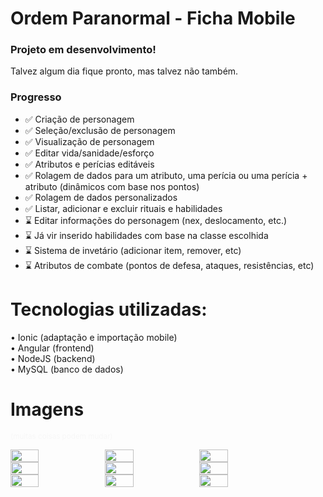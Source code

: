 # Ordem Paranormal - Ficha Mobile

### Projeto em desenvolvimento!
Talvez algum dia fique pronto, mas talvez não também.

### Progresso

- ✅ Criação de personagem 
- ✅ Seleção/exclusão de personagem
- ✅ Visualização de personagem
- ✅ Editar vida/sanidade/esforço
- ✅ Atributos e perícias editáveis
- ✅ Rolagem de dados para um atributo, uma perícia ou uma perícia + atributo (dinâmicos com base nos pontos)
- ✅ Rolagem de dados personalizados
- ✅ Listar, adicionar e excluir rituais e habilidades
- ⌛ Editar informações do personagem (nex, deslocamento, etc.)
- ⌛ Já vir inserido habilidades com base na classe escolhida
- ⌛ Sistema de invetário (adicionar item, remover, etc)
- ⌛ Atributos de combate (pontos de defesa, ataques, resistências, etc)

# Tecnologias utilizadas:
• Ionic (adaptação e importação mobile) <br />
• Angular (frontend) <br />
• NodeJS (backend) <br />
• MySQL (banco de dados)

# Imagens
<small style="color: #f7f7f7">(muitas coisas podem mudar)</small>


<div style="display: flex; flex-direction: row">
    <img src="https://github.com/luczz1/ordemparanormal-mobilesheet/assets/63828861/0f935d22-2357-45c5-bfbf-1cb9e0604eec" style="width: 30%"/>
    <img src="https://github.com/luczz1/ordemparanormal-mobilesheet/assets/63828861/3fec0fa9-b484-44d7-87b1-2d8caf447751" style="width: 30%"/>
    <img src="https://github.com/luczz1/ordemparanormal-mobilesheet/assets/63828861/c3d9d920-42cd-4803-8ad3-6293cbc52475" style="width: 30%"/>
  </div>
  
<div style="display: flex; flex-direction: row">
    <img src="https://github.com/luczz1/ordemparanormal-mobilesheet/assets/63828861/bd402a7d-5a4c-4153-bf44-0118d2250828" style="width: 30%"/>
    <img src="https://github.com/luczz1/ordemparanormal-mobilesheet/assets/63828861/01fe2c12-5fae-4127-9ab4-39ead798cd0c" style="width: 30%"/>
    <img src="https://github.com/luczz1/ordemparanormal-mobilesheet/assets/63828861/fddfae9e-f175-430e-9019-4de8084fbcc6" style="width: 30%"/>
  </div>
  
  <div style="display: flex; flex-direction: row">
    <img src="https://github.com/luczz1/ordemparanormal-mobilesheet/assets/63828861/ebb2e4af-ff61-45da-b2eb-ef97ce56c7f4" style="width: 30%"/>
    <img src="https://github.com/luczz1/ordemparanormal-mobilesheet/assets/63828861/69f81a78-60cf-4281-b47b-9cc4c353c2d8" style="width: 30%"/>
    <img src="https://github.com/luczz1/ordemparanormal-mobilesheet/assets/63828861/6fc571c5-3b55-4bb5-b0d1-9c6c2dd36613" style="width: 30%"/>
  </div>
